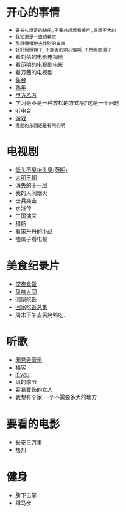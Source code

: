 # 开心的事情
- `要长久稳定的快乐,不要总想着看黄片,意思不大的`
- `我知道是一直想着它`
- `那就慢慢地去找别的事做`
- `好好照照镜子,不能太影响心情啊,不然脸都僵了`
- 看刘蓓的电影电视剧
- 看范明的电视剧电影
- 看万茜的电视剧
- [装台](https://tv.cctv.com/2023/06/17/VIDESnP6cn901T1dQ3OELqRH230617.shtml?srcfrom=baidualading&event2=bdtg_pc_hkafjzpq)
- [熟年](https://www.iqiyi.com/v_2a8lk171ams.html?vfm=2008_aldbd&fv=p_02_01)
- [甲方乙方](https://www.bilibili.com/bangumi/play/ep415542?theme=movie&spm_id_from=333.337.0.0)
- 学习是不是一种放松的方式呢?这是一个问题
- 听电台
- [游戏](https://www.msn.cn/zh-cn/play/arcade?ocid=winp2fp&cgfrom=cg_prong2_pivot)
- `激励的东西还是有用的啊`
# 电视剧
- [低头不见抬头见(范明)](https://www.iqiyi.com/v_19rrdpfdqs.html)
- [大明王朝](https://v.youku.com/v_show/id_XMjQ4NDkwMTAzMg==.html?firsttime=660)
- [消失的十一层](https://www.iqiyi.com/v_192m9bfojps.html)
- 我的人间烟火
- 士兵突击
- 水浒传
- 三国演义
- [猎场](https://www.iqiyi.com/v_19rrduuito.html?vfm=2008_aldbd&fv=p_02_01)
- 看宋丹丹的小品
- 嗑瓜子看电视

# 美食纪录片
- [深夜食堂](https://www.bilibili.com/bangumi/play/ss28612/?spm_id_from=333.999.0.0)
- [风味人间](https://www.freeok.vip/vodplay/5659-1-1.html)
- [回家吃饭](https://tv.cctv.com/2023/07/03/VIDEyPKgHp7ciDvHsZLvDvVl230703.shtml?spm=C28340.PdNvWY0LYxCP.EZXfRXnNE2FP.40)
- [回家吃饭总集](https://tv.cctv.com/lm/hjcf/videoset/?spm=C52448022284.P88430000411.0.0)
- 周末下午去买烤鸭吃.

# 听歌
- [网易云音乐](https://music.163.com/#)
- 播客
- [if you](https://music.163.com/#/song?id=410629770&market=baiduqk)
- 风的季节
- [容易受伤的女人](https://music.163.com/#/song?id=298880)
- 我想有个家,一个不需要多大的地方

# 要看的电影
- 长安三万里
- 热烈
# 健身
- 胯下击掌
- 蹲马步